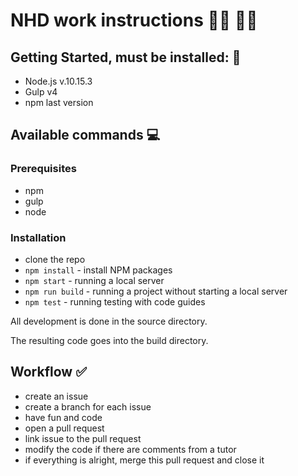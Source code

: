 # NHD work instructions :woman_student: :man_student:

## Getting Started, must be installed: :bell:

- Node.js v.10.15.3
- Gulp v4
- npm last version

## Available commands :computer:

### Prerequisites

- npm
- gulp
- node

### Installation

- clone the repo
- `npm install` - install NPM packages
- `npm start` - running a local server
- `npm run build` - running a project without starting a local server
- `npm test` - running testing with code guides

All development is done in the source directory.

The resulting code goes into the build directory.

## Workflow :white_check_mark:

- create an issue
- create a branch for each issue
- have fun and code
- open a pull request
- link issue to the pull request
- modify the code if there are comments from a tutor
- if everything is alright, merge this pull request and close it

